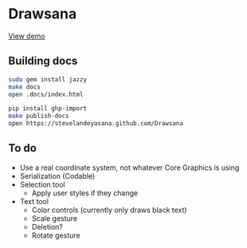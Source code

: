 #  Drawsana

[View demo](https://github.com/stevelandeyasana/Drawsana/blob/master/Drawsana%20Demo/ViewController.swift)

## Building docs

```sh
sudo gem install jazzy
make docs
open .docs/index.html

pip install ghp-import
make publish-docs
open https://stevelandeyasana.github.com/Drawsana
```

## To do

* Use a real coordinate system, not whatever Core Graphics is using
* Serialization (Codable)
* Selection tool
  * Apply user styles if they change
* Text tool
  * Color controls (currently only draws black text)
  * Scale gesture
  * Deletion?
  * Rotate gesture
